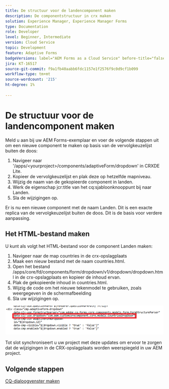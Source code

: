 ```yaml
---
title: De structuur voor de landencomponent maken
description: De componentstructuur in crx maken
solution: Experience Manager, Experience Manager Forms
type: Documentation
role: Developer
level: Beginner, Intermediate
version: Cloud Service
topic: Development
feature: Adaptive Forms
badgeVersions: label="AEM Forms as a Cloud Service" before-title="false"
jira: KT-16517
source-git-commit: f9a1fb40aabb6fdc1157e1f2576f9c0d9cf1b099
workflow-type: tm+mt
source-wordcount: '215'
ht-degree: 1%

---
```


# De structuur voor de landencomponent maken

Meld u aan bij uw AEM Forms-exemplaar en voer de volgende stappen uit om een nieuwe component te maken op basis van de vervolgkeuzelijst buiten de doos:

1. Navigeer naar &#39;/apps/&lt;yourproject>/components/adaptiveForm/dropdown&#39; in CRXDE Lite.
2. Kopieer de vervolgkeuzelijst en plak deze op hetzelfde mapniveau.
3. Wijzig de naam van de gekopieerde component in landen.
4. Werk de eigenschap jcr:title van het cq:sjabloonknooppunt bij naar Landen.
5. Sla de wijzigingen op.

Er is nu een nieuwe component met de naam Landen. Dit is een exacte replica van de vervolgkeuzelijst buiten de doos. Dit is de basis voor verdere aanpassing.

## Het HTML-bestand maken

U kunt als volgt het HTML-bestand voor de component Landen maken:

1. Navigeer naar de map countries in de crx-opslagplaats
2. Maak een nieuw bestand met de naam countries.html.
3. Open het bestand /apps/core/fd/components/form/dropdown/v1/dropdown/dropdown.html in de crx-opslagplaats en kopieer de inhoud ervan.
4. Plak de gekopieerde inhoud in countries.html.
5. Wijzig de code om het nieuwe tekenmodel te gebruiken, zoals weergegeven in de schermafbeelding
6. Sla uw wijzigingen op.

![ sling-model ](assets/countriesdropdown.png)

Tot slot synchroniseert u uw project met deze updates om ervoor te zorgen dat de wijzigingen in de CRX-opslagplaats worden weerspiegeld in uw AEM project.


## Volgende stappen

[CQ-dialoogvenster maken](./dialog.md)
